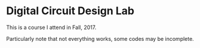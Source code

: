 # Digital Circuit Design Lab
This is a course I attend in Fall, 2017.

Particularly note that not everything works, some codes may be incomplete.
